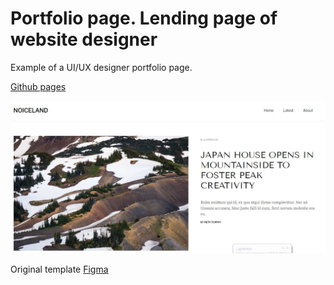 # Portfolio page. Lending page of website designer #

Example of a UI/UX designer portfolio page.

[Github pages](https://github.com/SergeyVSA/Portfolio_page)

![screenshot](/img/screenshot.jpg)



Original template [Figma](https://www.figma.com/file/10NCr58WRzeNLOLwZ56uPY/Noiceland-%2B?node-id=1%3A2&t=ctxvLqtNLvgRhLN7-0)  